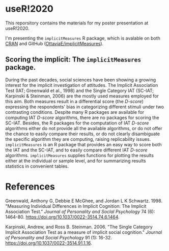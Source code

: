 # useR!2020
 
This reporsitory contains the materials for my poster presentation at useR!2020. 

I'm presenting the `implicitMeasures` R package, which is avalable on both [CRAN](https://cran.r-project.org/web/packages/implicitMeasures/index.html) and GitHub ([OttaviaE/implicitMeasures](https://github.com/OttaviaE/implicitMeasures)). 

## Scoring the implicit: The `implicitMeasures` package. 

During the past decades, social sciences have been showing a growing interest for the implicit investigation of attitudes. The Implicit Association Test (IAT; Greenwald et al., 1998) and the Single Category IAT (SC-IAT; Karpinski & Steinman, 2006) are the mostly used measures employed for this aim. Both measures result in a differential score (the *D-score*) expressing the respondents' bias in categorizing different stimuli under two contrasting conditions. Despite many R packages are available for computing IAT *D-score* algorithms, there are no packages for scoring the SC-IAT. Besides, the R packages for the computation of IAT *D-score* algorithms either do not provide all the available algorithms, or do not offer the chance to easily compare their results, or do not clearly disambiguate the specific algorithm they are computing, raising replicability issues. `implicitMeasures` is an R package that provides an easy way to score both the IAT and the SC-IAT, and to easily compare different IAT *D-score* algorithms. `implicitMeasures` supplies functions for plotting the results either at the individual or sample level, and for summarizing results statistics in convenient tables. 


# References

<div id="refs" class="references">

<div id="ref-Greenwald1998">

Greenwald, Anthony G, Debbie E McGhee, and Jordan L K Schwartz. 1998.
"Measuring Individual Differences in Implicit Cognition: The Implicit
Association Test." *Journal of Personality and Soclal Psychology* 74
(6): 1464-80. <https://doi.org/10.1037/0022-3514.74.6.1464>.

</div>

<div id="ref-karpinski2006">

Karpinski, Andrew, and Ross B. Steinman. 2006. "The Single Category
Implicit Association Test as a measure of implicit social cognition."
*Journal of Personality and Social Psychology* 91 (1): 16-32.
<https://doi.org/10.1037/0022-3514.91.1.16>.

</div>


</div>